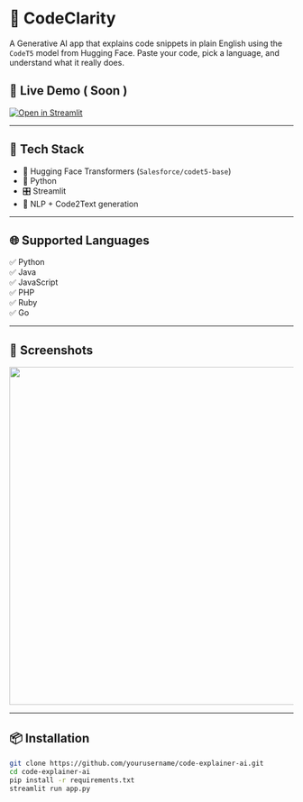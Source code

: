 # 🧠 CodeClarity

A Generative AI app that explains code snippets in plain English using the `CodeT5` model from Hugging Face. Paste your code, pick a language, and understand what it really does.

## 🚀 Live Demo ( Soon )

[![Open in Streamlit](https://static.streamlit.io/badges/streamlit_badge_black_white.svg)](YOUR_STREAMLIT_APP_URL)

---

## 🧰 Tech Stack

- 🤗 Hugging Face Transformers (`Salesforce/codet5-base`)
- 🐍 Python
- 🎛️ Streamlit
- 🧠 NLP + Code2Text generation

---

## 🌐 Supported Languages

✅ Python  
✅ Java  
✅ JavaScript  
✅ PHP  
✅ Ruby  
✅ Go

---

## 📸 Screenshots

<p align="center">
  <img src="demo/screenshot1.png" width="600"/>
</p>

---

## 📦 Installation

```bash
git clone https://github.com/yourusername/code-explainer-ai.git
cd code-explainer-ai
pip install -r requirements.txt
streamlit run app.py
